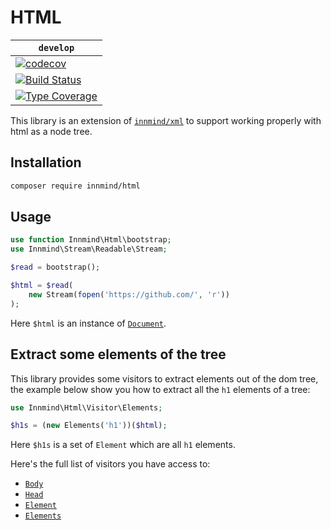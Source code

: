 # HTML

| `develop` |
|-----------|
| [![codecov](https://codecov.io/gh/Innmind/Filesystem/branch/develop/graph/badge.svg)](https://codecov.io/gh/Innmind/Filesystem) |
| [![Build Status](https://github.com/Innmind/Filesystem/workflows/CI/badge.svg)](https://github.com/Innmind/Filesystem/actions?query=workflow%3ACI) |
| [![Type Coverage](https://shepherd.dev/github/Innmind/Filesystem/coverage.svg)](https://shepherd.dev/github/Innmind/Filesystem) |

This library is an extension of [`innmind/xml`](https://packagist.org/packages/innmind/xml) to support working properly with html as a node tree.

## Installation

```sh
composer require innmind/html
```

## Usage

```php
use function Innmind\Html\bootstrap;
use Innmind\Stream\Readable\Stream;

$read = bootstrap();

$html = $read(
    new Stream(fopen('https://github.com/', 'r'))
);
```

Here `$html` is an instance of [`Document`](src/Node/Document.php).

## Extract some elements of the tree

This library provides some visitors to extract elements out of the dom tree, the example below show you how to extract all the `h1` elements of a tree:

```php
use Innmind\Html\Visitor\Elements;

$h1s = (new Elements('h1'))($html);
```

Here `$h1s` is a set of `Element` which are all `h1` elements.

Here's the full list of visitors you have access to:

* [`Body`](src/Visitor/Body.php)
* [`Head`](src/Visitor/Head.php)
* [`Element`](src/Visitor/Element.php)
* [`Elements`](src/Visitor/Elements.php)
